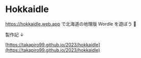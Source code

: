 # Hokkai**d**le

<!-- Play this geographical wordle here: https://worldle.teuteuf.fr ! -->

https://hokkaidle.web.app で北海道の地理版 Wordle を遊ぼう 🌟

<!-- ## Resources used:

- Countries with long/lat => https://developers.google.com/public-data/docs/canonical/countries_csv
- Country images => https://github.com/djaiss/mapsicon
- French country names => https://fr.wikipedia.org/wiki/ISO_3166 -->

製作記 ↓

[https://takapiro99.github.io/2023/hokkaidle](https://takapiro99.github.io/2023/hokkaidle)

<!--
### メモ

- データ　https://github.com/niiyz/JapanCityGeoJson
-  -->
